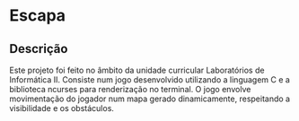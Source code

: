 # Escapa

## Descrição
Este projeto foi feito no âmbito da unidade curricular Laboratórios de Informática II. Consiste num jogo desenvolvido utilizando a linguagem C e a biblioteca ncurses para renderização no terminal. O jogo envolve movimentação do jogador num mapa gerado dinamicamente, respeitando a visibilidade e os obstáculos.
